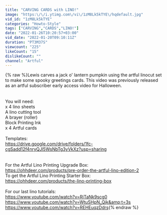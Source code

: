 ```yaml
---
title: "CARVING CARDS with LINO!"
image: "https:\/\/i.ytimg.com\/vi\/1zM8Lk5kTYE\/hqdefault.jpg"
vid_id: "1zM8Lk5kTYE"
categories: "Howto-Style"
tags: ["CARVING","CARDS","LINO!"]
date: "2022-01-26T10:20:57+03:00"
vid_date: "2022-01-20T09:10:11Z"
duration: "PT3M37S"
viewcount: "225"
likeCount: "15"
dislikeCount: ""
channel: "Artful"
---
```

{% raw %}Lewis carves a jack o' lantern pumpkin using the artful linocut set to make some spooky greetings cards. This video was previously released as an artful subscriber early access video for Halloween.<br /><br /><br />You will need:<br />x 4 lino sheets<br />A lino cutting tool<br />A brayer (roller)<br />Block Printing Ink<br />x 4 Artful cards<br /><br />Templates:<br /><a rel="nofollow" target="blank" href="https://drive.google.com/drive/folders/1fc-cgSadd12f4nryQJl5WsNbTg3yVkXz?usp=sharing">https://drive.google.com/drive/folders/1fc-cgSadd12f4nryQJl5WsNbTg3yVkXz?usp=sharing</a><br /><br /><br />For the Artful Lino Printing Upgrade Box:<br /><a rel="nofollow" target="blank" href="https://ohhdeer.com/products/pre-order-the-artful-lino-edition-2">https://ohhdeer.com/products/pre-order-the-artful-lino-edition-2</a><br />To get the Artful Lino Printing Starter Box:<br /><a rel="nofollow" target="blank" href="https://ohhdeer.com/products/the-lino-printing-box">https://ohhdeer.com/products/the-lino-printing-box</a><br /><br />For our last lino tutorials:<br /><a rel="nofollow" target="blank" href="https://www.youtube.com/watch?v=RjTaNk9scg0">https://www.youtube.com/watch?v=RjTaNk9scg0</a><br /><a rel="nofollow" target="blank" href="https://www.youtube.com/watch?v=WtuSHpN_Qjk&amp;t=3s">https://www.youtube.com/watch?v=WtuSHpN_Qjk&amp;t=3s</a><br /><a rel="nofollow" target="blank" href="https://www.youtube.com/watch?v=REHEuqzDdrs">https://www.youtube.com/watch?v=REHEuqzDdrs</a>{% endraw %}
